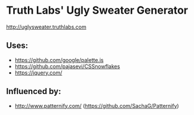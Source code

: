 # Truth Labs' Ugly Sweater Generator
http://uglysweater.truthlabs.com

## Uses:
- https://github.com/google/palette.js
- https://github.com/pajasevi/CSSnowflakes
- https://jquery.com/

## Influenced by:
- http://www.patternify.com/ (https://github.com/SachaG/Patternify)
